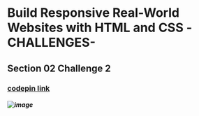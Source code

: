 # Build Responsive Real-World Websites with HTML and CSS -CHALLENGES-

## Section 02 Challenge 2
### <a href="https://codepen.io/daher29/pen/YzYvpgM" target=_blank>codepin link</a>
##### ![image](https://user-images.githubusercontent.com/81594456/177130018-5133f1eb-d156-45be-9867-77502f0702db.png)


